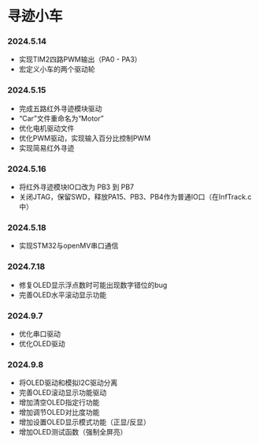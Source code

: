 # 寻迹小车
### 2024.5.14
- 实现TIM2四路PWM输出（PA0 - PA3）
- 宏定义小车的两个驱动轮

### 2024.5.15
- 完成五路红外寻迹模块驱动
- “Car”文件重命名为“Motor”
- 优化电机驱动文件
- 优化PWM驱动，实现输入百分比控制PWM
- 实现简易红外寻迹

### 2024.5.16
- 将红外寻迹模块IO口改为 PB3 到 PB7
- 关闭JTAG，保留SWD，释放PA15、PB3、PB4作为普通IO口（在InfTrack.c中）

### 2024.5.18
- 实现STM32与openMV串口通信

### 2024.7.18
- 修复OLED显示浮点数时可能出现数字错位的bug
- 完善OLED水平滚动显示功能

### 2024.9.7
- 优化串口驱动
- 优化OLED驱动

### 2024.9.8
- 将OLED驱动和模拟I2C驱动分离
- 完善OLED滚动显示功能驱动
- 增加清空OLED指定行功能
- 增加调节OLED对比度功能
- 增加设置OLED显示模式功能（正显/反显）
- 增加OLED测试函数（强制全屏亮）
